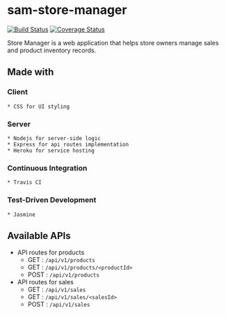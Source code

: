 # sam-store-manager

[![Build Status](https://travis-ci.org/walsamlee/sam-store-manager.svg?branch=ch-setup-travis-ci-161475643)](https://travis-ci.org/walsamlee/sam-store-manager)
[![Coverage Status](https://coveralls.io/repos/github/walsamlee/sam-store-manager/badge.svg?branch=ch-integrate-coveralls-161492975)](https://coveralls.io/github/walsamlee/sam-store-manager?branch=ch-integrate-coveralls-161492975)

Store Manager is a web application that helps store owners manage sales and product inventory records.

## Made with
  ### Client
    * CSS for UI styling

  ### Server
	* Nodejs for server-side logic
	* Express for api routes implementation
	* Heroku for service hosting

  ### Continuous Integration
    * Travis CI

  ### Test-Driven Development
	* Jasmine

## Available APIs
- API routes for products
  * GET : ```/api/v1/products```
  * GET : ```/api/v1/products/<productId>```
  * POST : ```/api/v1/products```
- API routes for sales
  * GET : ```/api/v1/sales```
  * GET : ```/api/v1/sales/<salesId>```
  * POST : ```/api/v1/sales```
